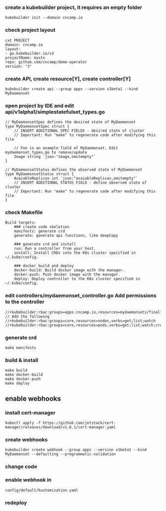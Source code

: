 ### create a kubebuilder project, it requires an empty folder
```
kubebuilder init --domain cncamp.io
```

### check project layout
```
cat PROJECT
domain: cncamp.io
layout:
- go.kubebuilder.io/v3
projectName: mysts
repo: github.com/cncamp/demo-operator
version: "3"
```
### create API, create resource[Y], create controller[Y]
```
kubebuilder create api --group apps --version v1beta1 --kind MyDaemonset
```
### open project by IDE and edit api/v1alpha1/simplestatefulset_types.go
```
// MyDaemonsetSpec defines the desired state of MyDaemonset
type MyDaemonsetSpec struct {
	// INSERT ADDITIONAL SPEC FIELDS - desired state of cluster
	// Important: Run "make" to regenerate code after modifying this file

	// Foo is an example field of MyDaemonset. Edit mydaemonset_types.go to remove/update
	Image string `json:"image,omitempty"`
}

// MyDaemonsetStatus defines the observed state of MyDaemonset
type MyDaemonsetStatus struct {
	AvaiableReplicas int `json:"avaiableReplicas,omitempty"`
	// INSERT ADDITIONAL STATUS FIELD - define observed state of cluster
	// Important: Run "make" to regenerate code after modifying this file
}
```
### check Makefile
```
Build targets:
    ### create code skeletion
    manifests: generate crd
    generate: generate api functions, like deepCopy
    
    ### generate crd and install
    run: Run a controller from your host.
    install: Install CRDs into the K8s cluster specified in ~/.kube/config.
    
    ### docker build and deploy
    docker-build: Build docker image with the manager.
    docker-push: Push docker image with the manager.
    deploy: Deploy controller to the K8s cluster specified in ~/.kube/config.

```

### edit controllers/mydaemonset_controller.go  Add permissions to the controller
```
//+kubebuilder:rbac:groups=apps.cncamp.io,resources=mydaemonsets/finalizers,verbs=update
// Add the following
//+kubebuilder:rbac:groups=core,resources=nodes,verbs=get;list;watch
//+kubebuilder:rbac:groups=core,resources=pods,verbs=get;list;watch;create;update;patch;delete
```

### generate crd
```
make manifests
```

### build & install
```
make build
make docker-build
make docker-push
make deploy
```
## enable webhooks
### install cert-manager
```
kubectl apply -f https://github.com/jetstack/cert-manager/releases/download/v1.6.1/cert-manager.yaml
```
### create webhooks
```
kubebuilder create webhook --group apps --version v1beta1 --kind MyDaemonset --defaulting --programmatic-validation
```
### change code
### enable webhook in
```
config/default/kustomization.yaml
```
### redeploy